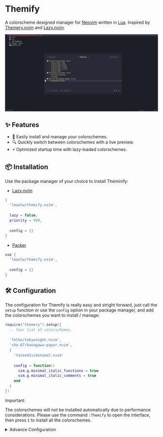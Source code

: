 # Themify
A colorscheme designed manager for [Neovim](https://neovim.io) written in [Lua](https://www.lua.org). Inspired by [Themery.nvim](https://github.com/zaldih/themery.nvim) and [Lazy.nvim](https://github.com/folke/lazy.nvim).

![A screenshot of Themify](./documents/assets/screenshot.png)

## ✨ Features
* 🎨 Easily install and manage your colorschemes.
* 🔍 Quickly switch between colorschemes with a live preview.
* ⚡️ Optimized startup time with lazy-loaded colorschemes.

## 📦 Installation
Use the package manager of your choice to install Theminify:

* [Lazy.nvim](https://github.com/folke/lazy.nvim)
```lua
{
  'lmantw/themify.nvim',
    
  lazy = false,
  priority = 999,

  config = {}
}
```

* [Packer](https://github.com/wbthomason/packer.nvim)
```lua
use {
  'lmantw/themify.nvim',

  config = {}
}
```

## 🛠 Configuration
The configuration for Themify is really easy and stright forward, just call the `setup` function or use the `config` option in your package manager, and add the colorschemes you want to install / manage:

```lua
require("themery").setup({
  -- Your list of colorschemes.

  'folke/tokyonight.nvim',
  'sho-87/kanagawa-paper.nvim',
  {
    'Yazeed1s/minimal.nvim'

    config = function()
      vim.g.minimal_italic_functions = true
      vim.g.minimal_italic_comments = true
    end
  }
})
```

> [!IMPORTANT]
> The colorschemes will not be installed automatically due to performance considerations. Please use the command `:Themify` to open the interface, then press `I` to install all the colorschemes.

<details>
  <summary>Advance Configuration</summary>

  ```lua
    {
      'folke/tokyonight.nvim',

      config = function()
        -- The function run after the colorscheme is loaded.
      end,

      -- A colorscheme can have multiple themes, you can use the option below to only show the themes you want.

      whitelist = {},
      blacklist = {} -- Not implemented yet.
    }
  ```
</details> 
